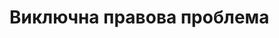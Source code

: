 <!-- TITLE: Виключна правова проблема -->
<!-- SUBTITLE: A quick summary of Vpvpp -->

# Виключна правова проблема